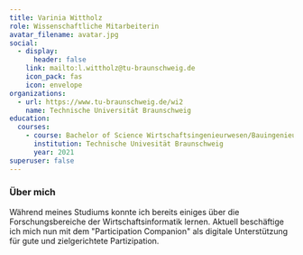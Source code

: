 ```yaml
---
title: Varinia Wittholz
role: Wissenschaftliche Mitarbeiterin
avatar_filename: avatar.jpg
social:
  - display:
      header: false
    link: mailto:l.wittholz@tu-braunschweig.de
    icon_pack: fas
    icon: envelope
organizations:
  - url: https://www.tu-braunschweig.de/wi2
    name: Technische Universität Braunschweig
education:
  courses:
    - course: Bachelor of Science Wirtschaftsingenieurwesen/Bauingenieurwesen
      institution: Technische Univesität Braunschweig
      year: 2021
superuser: false
---
```

### Über mich

Während meines Studiums konnte ich bereits einiges über die Forschungsbereiche der Wirtschaftsinformatik lernen. Aktuell beschäftige ich mich nun mit dem "Participation Companion" als digitale Unterstützung für gute und zielgerichtete Partizipation.
